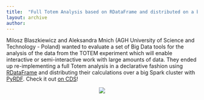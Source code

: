 ```yaml
---
title:  "Full Totem Analysis based on RDataFrame and distributed on a big Spark cluster with PyRDF!"
layout: archive
author:
---
```


Milosz Blaszkiewicz and Aleksandra Mnich (AGH University of Science and Technology - Poland)
wanted to evaluate a set of Big Data tools for the analysis of the data from the TOTEM experiment
which will enable interactive or semi-interactive work with large amounts of data. They ended up
re-implementing a full Totem analysis in a declarative fashion using
[RDataFrame](https://root.cern/doc/master/classROOT_1_1RDataFrame.html) and distributing
their calculations over a big Spark cluster with
[PyRDF](https://github.com/shravan97/PyRDF).
Check it out [on CDS](https://cds.cern.ch/record/2655457)!

<center>
<img src="{{'/assets/images/Full_Totem_Analysis_based_on_RDataFrame.png' | relative_url}}">
</center>